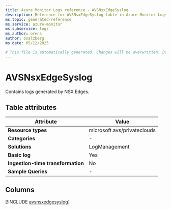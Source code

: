 ```yaml
---
title: Azure Monitor Logs reference - AVSNsxEdgeSyslog
description: Reference for AVSNsxEdgeSyslog table in Azure Monitor Logs.
ms.topic: generated-reference
ms.service: azure-monitor
ms.subservice: logs
ms.author: orens
author: osalzberg
ms.date: 05/12/2025

# This file is automatically generated. Changes will be overwritten. Do not change this file directly.
---
```


# AVSNsxEdgeSyslog

Contains logs generated by NSX Edges.


## Table attributes

|Attribute|Value|
|---|---|
|**Resource types**|microsoft.avs/privateclouds|
|**Categories**|-|
|**Solutions**| LogManagement|
|**Basic log**|Yes|
|**Ingestion-time transformation**|No|
|**Sample Queries**|-|



## Columns
  
[!INCLUDE [avsnsxedgesyslog](~/reusable-content/ce-skilling/azure/includes/azure-monitor/reference/tables/avsnsxedgesyslog-include.md)]
